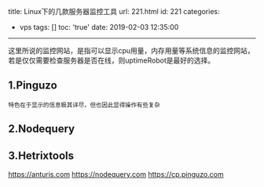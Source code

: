 title: Linux下的几款服务器监控工具
url: 221.html
id: 221
categories:
  - vps
tags: []
toc: 'true'
date: 2019-02-03 12:35:00
---
这里所说的监控网站，是指可以显示cpu用量，内存用量等系统信息的监控网站，若是仅仅需要检查服务器是否在线，则uptimeRobot是最好的选择。  

<!--more-->

## 1.Pinguzo

	特色在于显示的信息极其详尽，但也因此显得操作有些复杂

## 2.Nodequery

## 3.Hetrixtools

https://anturis.com 
https://nodequery.com 
https://cp.pinguzo.com